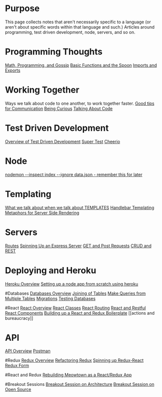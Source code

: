 <!-- TITLE: Reference Notes -->
<!-- SUBTITLE: General Notes about our Programming -->

# Purpose

This page collects notes that aren't necessarily specific to a language (or aren't about specific words within that language and such.)  Articles around programming, test driven development, node, servers, and so on.


# Programming Thoughts
[Math, Programming, and Gossip](reference-notes/math-programming-and-gossip)
[Basic Functions and the Spoon](reference-notes/basic-functions-and-the-spoon)
[Imports and Exports](reference-notes/imports-and-exports)
# Working Together
Ways we talk about code to one another, to work together faster.
[Good tips for Communication](reference-notes/communication-tips)
[Being Curious](reference-notes/being-curious)
[Talking About Code](talking-about-code)
# Test Driven Development
[Overview of Test Driven Development](reference-notes/test-driven-development-overview)
[Super Test](super-test)
[Cheerio](reference-notes/cheerio)

# Node
[nodemon --inspect index --ignore data.json - remember this for later](reference-notes/node)
# Templating
[What we talk about when we talk about TEMPLATES](reference-notes/templating-overview)
[Handlebar Templating](reference-notes/handlebars)
[Metaphors for Server Side Rendering](reference-notes/server-side-rendering-metaphor)

# Servers
[Routes](reference-notes/routes)
[Spinning Up an Express Server](reference-notes/spinning-up-an-express-server)
[GET and Post Requests](reference-notes/get-and-post)
[CRUD and REST](reference-notes/crud-and-rest)

# Deploying and Heroku
[Heroku Overview](heroku-overview)
[Setting up a node app from scratch using heroku](reference-notes/setting-up-node-server-on-heroku)

#Databases
[Databases Overview](reference-notes/databases-overview)
[Joining of Tables](reference-notes/joining-of-tables)
[Make Queries from Multiple Tables](reference-notes/making-queries-from-multiple-tables)
[Migrations](reference-notes/migrations)
[Testing Databases](reference-notes/testing-databases)

#React
[React Overview](reference-notes/react-overview)
[React Classes](reference-notes/react-classes)
[React Routing](reference-notes/react-routing)
[React and Restful](reference-notes/react-and-restful)
[React Components](reference-notes/react-components)
[Building up a React and Redux Boilerplate](reference-notes/react-and-redux-boilerplate)
[[actions and bureaucracy]]


# API
[API Overview](reference-notes/api-overview)
[Postman](reference-notes/postman)

#Redux
[Redux Overview](reference-notes/redux-overview)
[Refactoring Redux](reference-notes/refactoring-redux)
[Spinning up Redux-React](reference-notes/spinning-up-react-redux)
[Redux Form](reference-notes/redux-form)

#React and Redux
[Rebuilding Meowtown as a React/Redux App](reference-notes/rebuilding-meowtown)

#Breakout  Sessions
[Breakout Session on Architecture](/reference-notes/breakout-on-architecture)
[Breakout Session on Open Source](/reference-notes/open-source)

